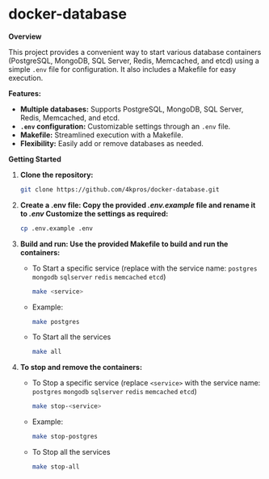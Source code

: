 # docker-database

**Overview**

This project provides a convenient way to start various database containers (PostgreSQL, MongoDB, SQL Server, Redis, Memcached, and etcd) using a simple `.env` file for configuration. It also includes a Makefile for easy execution.

**Features:**

* **Multiple databases:** Supports PostgreSQL, MongoDB, SQL Server, Redis, Memcached, and etcd.
* **`.env` configuration:** Customizable settings through an `.env` file.
* **Makefile:** Streamlined execution with a Makefile.
* **Flexibility:** Easily add or remove databases as needed.

**Getting Started**

1. **Clone the repository:**
   ```bash
   git clone https://github.com/4kpros/docker-database.git

2. **Create a .env file: Copy the provided *.env.example* file and rename it to *.env* Customize the settings as required:**
    ```bash
    cp .env.example .env

3. **Build and run: Use the provided Makefile to build and run the containers:**

    - To Start a specific service (replace <service> with the service name: `postgres` `mongodb` `sqlserver` `redis` `memcached` `etcd`)
        ```bash
        make <service>

    - Example:
        ```bash
        make postgres

    - To Start all the services
        ```bash
        make all

4. **To stop and remove the containers:**

    - To Stop a specific service (replace `<service>` with the service name: `postgres` `mongodb` `sqlserver` `redis` `memcached` `etcd`)
        ```bash
        make stop-<service>

    - Example:
        ```bash
        make stop-postgres

    - To Stop all the services
        ```bash
        make stop-all